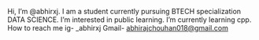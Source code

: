  Hi, I’m @abhirxj.
 I am a student currently pursuing BTECH specialization DATA SCIENCE.
 I’m interested in public learning.
 I’m currently learning cpp.
 How to reach me ig- _abhirxj
 Gmail- abhirajchouhan018@gmail.com


<!---
abhirxj/abhirxj is a ✨ special ✨ repository because its `README.md` (this file) appears on your GitHub profile.
You can click the Preview link to take a look at your changes.
--->
